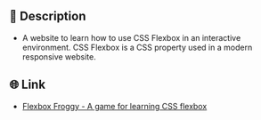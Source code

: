 ## 🧾 Description
- A website to learn how to use CSS Flexbox in an interactive environment. CSS Flexbox is a CSS property used in a modern responsive website.
## 🌐 Link
- [Flexbox Froggy - A game for learning CSS flexbox](https://flexboxfroggy.com/)